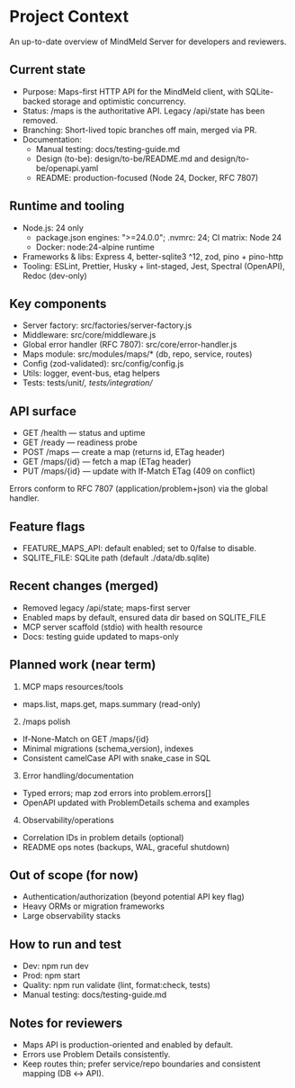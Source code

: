 # Project Context

An up-to-date overview of MindMeld Server for developers and reviewers.

## Current state

- Purpose: Maps-first HTTP API for the MindMeld client, with SQLite-backed storage and optimistic concurrency.
- Status: /maps is the authoritative API. Legacy /api/state has been removed.
- Branching: Short-lived topic branches off main, merged via PR.
- Documentation:
  - Manual testing: docs/testing-guide.md
  - Design (to-be): design/to-be/README.md and design/to-be/openapi.yaml
  - README: production-focused (Node 24, Docker, RFC 7807)

## Runtime and tooling

- Node.js: 24 only
  - package.json engines: ">=24.0.0"; .nvmrc: 24; CI matrix: Node 24
  - Docker: node:24-alpine runtime
- Frameworks & libs: Express 4, better-sqlite3 ^12, zod, pino + pino-http
- Tooling: ESLint, Prettier, Husky + lint-staged, Jest, Spectral (OpenAPI), Redoc (dev-only)

## Key components

- Server factory: src/factories/server-factory.js
- Middleware: src/core/middleware.js
- Global error handler (RFC 7807): src/core/error-handler.js
- Maps module: src/modules/maps/\* (db, repo, service, routes)
- Config (zod-validated): src/config/config.js
- Utils: logger, event-bus, etag helpers
- Tests: tests/unit/_, tests/integration/_

## API surface

- GET /health — status and uptime
- GET /ready — readiness probe
- POST /maps — create a map (returns id, ETag header)
- GET /maps/{id} — fetch a map (ETag header)
- PUT /maps/{id} — update with If-Match ETag (409 on conflict)

Errors conform to RFC 7807 (application/problem+json) via the global handler.

## Feature flags

- FEATURE_MAPS_API: default enabled; set to 0/false to disable.
- SQLITE_FILE: SQLite path (default ./data/db.sqlite)

## Recent changes (merged)

- Removed legacy /api/state; maps-first server
- Enabled maps by default, ensured data dir based on SQLITE_FILE
- MCP server scaffold (stdio) with health resource
- Docs: testing guide updated to maps-only

## Planned work (near term)

1. MCP maps resources/tools

- maps.list, maps.get, maps.summary (read-only)

2. /maps polish

- If-None-Match on GET /maps/{id}
- Minimal migrations (schema_version), indexes
- Consistent camelCase API with snake_case in SQL

3. Error handling/documentation

- Typed errors; map zod errors into problem.errors[]
- OpenAPI updated with ProblemDetails schema and examples

4. Observability/operations

- Correlation IDs in problem details (optional)
- README ops notes (backups, WAL, graceful shutdown)

## Out of scope (for now)

- Authentication/authorization (beyond potential API key flag)
- Heavy ORMs or migration frameworks
- Large observability stacks

## How to run and test

- Dev: npm run dev
- Prod: npm start
- Quality: npm run validate (lint, format:check, tests)
- Manual testing: docs/testing-guide.md

## Notes for reviewers

- Maps API is production-oriented and enabled by default.
- Errors use Problem Details consistently.
- Keep routes thin; prefer service/repo boundaries and consistent mapping (DB ↔ API).

